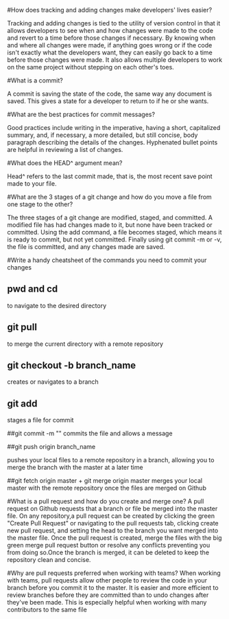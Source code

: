 #How does tracking and adding changes make developers' lives easier?

Tracking and adding changes is tied to the utility of version control in that it allows developers to see when and how changes were made to the code and revert to a time before those changes if necessary. By knowing when and where all changes were made, if anything goes wrong or if the code isn't exactly what the developers want, they can easily go back to a time before those changes were made. It also allows multiple developers to work on the same project without stepping on each other's toes.

#What is a commit?

A commit is saving the state of the code, the same way any document is saved. This gives a state for a developer to return to if he or she wants.

#What are the best practices for commit messages?

Good practices include writing in the imperative, having a short, capitalized summary, and, if necessary, a more detailed, but still concise, body paragraph describing the details of the changes. Hyphenated bullet points are helpful in reviewing a list of changes.

#What does the HEAD^ argument mean?

Head^ refers to the last commit made, that is, the most recent save point made to your file.

#What are the 3 stages of a git change and how do you move a file from one stage to the other?

The three stages of a git change are modified, staged, and committed. A modified file has had changes made to it, but none have been tracked or committed. Using the add command, a file becomes staged, which means it is ready to commit, but not yet committed. Finally using git commit -m or -v, the file is committed, and any changes made are saved.

#Write a handy cheatsheet of the commands you need to commit your changes

## pwd and cd

to navigate to the desired directory

## git pull
to merge the current directory with a remote repository

## git checkout -b branch_name
creates or navigates to a branch

## git add
stages a file for commit

##git commit -m ""
commits the file and allows a message

##git push origin branch_name

pushes your local files to a remote repository in a branch, allowing you to merge the branch with the master at a later time

##git fetch origin master + git merge origin master
merges your local master with the remote repository once the files are merged on Github

#What is a pull request and how do you create and merge one?
A pull request on Github requests that a branch or file be merged into the master file. On any repository,a pull request can be created by clicking the green "Create Pull Request" or navigating to the pull requests tab, clicking create new pull request, and setting the head to the branch you want merged into the master file. Once the pull request is created, merge the files with the big green merge pull request button or resolve any conflicts preventing you from doing so.Once the branch is merged, it can be deleted to keep the repository clean and concise.

#Why are pull requests preferred when working with teams?
When working with teams, pull requests allow other people to review the code in your branch before you commit it to the master. It is easier and more efficient to review branches before they are committed than to undo changes after they've been made. This is especially helpful when working with many contributors to the same file



